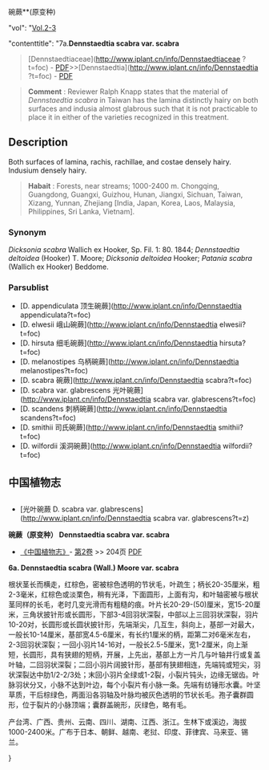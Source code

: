 碗蕨**(原变种)

  "vol": "[Vol.2-3](http://iplant.cn/foc/vol/1)

  "contenttitle": "7a.**Dennstaedtia scabra var. scabra**

> [Dennstaedtiaceae](http://www.iplant.cn/info/Dennstaedtiaceae ?t=foc) - [PDF](http://iplant.cn/foc/pdf/Dennstaedtiaceae.pdf)>>[Dennstaedtia](http://www.iplant.cn/info/Dennstaedtia ?t=foc) - [PDF](http://www.iplant.cn/foc/pdf/Dennstaedtia.pdf)

> **Comment** : 
> Reviewer Ralph Knapp states that the material of *Dennstaedtia scabra* in Taiwan has the lamina distinctly hairy on both surfaces and indusia almost glabrous such that it is not practicable to place it in either of the varieties recognized in this treatment.

## Description

Both surfaces of lamina, rachis, rachillae, and costae densely hairy. Indusium densely hairy.

> **Habait** : 
> Forests, near streams; 1000-2400 m. Chongqing, Guangdong, Guangxi, Guizhou, Hunan, Jiangxi, Sichuan, Taiwan, Xizang, Yunnan, Zhejiang [India, Japan, Korea, Laos, Malaysia, Philippines, Sri Lanka, Vietnam].

### Synonym
*Dicksonia scabra* Wallich ex Hooker, Sp. Fil. 1: 80. 1844; *Dennstaedtia deltoidea* (Hooker) T. Moore; *Dicksonia deltoidea* Hooker; *Patania scabra* (Wallich ex Hooker) Beddome.

### Parsublist

* [D.  appendiculata  顶生碗蕨](http://www.iplant.cn/info/Dennstaedtia appendiculata?t=foc)
* [D.  elwesii  峨山碗蕨](http://www.iplant.cn/info/Dennstaedtia elwesii?t=foc)
* [D.  hirsuta  细毛碗蕨](http://www.iplant.cn/info/Dennstaedtia hirsuta?t=foc)
* [D.  melanostipes  乌柄碗蕨](http://www.iplant.cn/info/Dennstaedtia melanostipes?t=foc)
* [D.  scabra  碗蕨](http://www.iplant.cn/info/Dennstaedtia scabra?t=foc)
* [D.  scabra var. glabrescens  光叶碗蕨](http://www.iplant.cn/info/Dennstaedtia scabra var. glabrescens?t=foc)
* [D.  scandens  刺柄碗蕨](http://www.iplant.cn/info/Dennstaedtia scandens?t=foc)
* [D.  smithii  司氏碗蕨](http://www.iplant.cn/info/Dennstaedtia smithii?t=foc)
* [D.  wilfordii  溪洞碗蕨](http://www.iplant.cn/info/Dennstaedtia wilfordii?t=foc)

## 中国植物志

## 
* [光叶碗蕨  D.  scabra var. glabrescens](http://www.iplant.cn/info/Dennstaedtia scabra var. glabrescens?t=z)

**碗蕨（原变种） Dennstaedtia scabra var. scabra**

* [《中国植物志》](http://www.iplant.cn/frps)- [第2卷](http://www.iplant.cn/frps/vol/2) >> 204页 [PDF](http://www.iplant.cn/frps/pdf/2/204.pdf)

**6a. Dennstaedtia scabra (Wall.) Moore var. scabra**

根状茎长而横走，红棕色，密被棕色透明的节状毛，叶疏生；柄长20-35厘米，粗2-3毫米，红棕色或淡栗色，稍有光泽，下面圆形，上面有沟，和叶轴密被与根状茎同样的长毛，老时几变光滑而有粗糙的痕。叶片长20-29-(50)厘米，宽15-20厘米，三角状披针形或长圆形，下部3-4回羽状深裂，中部以上三回羽状深裂，羽片10-20对，长圆形或长圆状披针形，先端渐尖，几互生，斜向上，基部一对最大，一般长10-14厘米，基部宽4.5-6厘米，有长约1厘米的柄，距第二对6毫米左右，2-3回羽状深裂；一回小羽片14-16对，一般长2.5-5厘米，宽1-2厘米，向上渐短，长圆形，具有狭翅的短柄，开展，上先出，基部上方一片几与叶轴井行或复盖叶轴，二回羽状深裂；二回小羽片阔披针形，基部有狭翅相连，先端钝或短尖，羽状深裂达中肋1/2-2/3处；末回小羽片全绿或1-2裂，小裂片钝头，边缘无锯齿。叶脉羽状分又，小脉不达到叶边，每个小裂片有小脉一条。先端有纺锤形水囊。叶坚草质，干后棕绿色，两面沿各羽轴及叶脉均被灰色透明的节状长毛。孢子囊群圆形，位于裂片的小脉顶端；囊群盖碗形，灰绿色，略有毛。

产台湾、广西、贵州、云南、四川、湖南、江西、浙江。生林下或溪边，海拔1000-2400米。广布于日本、朝鲜、越南、老挝、印度、菲律宾、马来亚、锡兰。

}